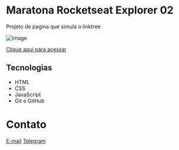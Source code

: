 # Maratona Rocketseat Explorer 02

Projeto de pagina que simula o linktree

![image](https://user-images.githubusercontent.com/102126137/195167065-07f4af88-b0a0-4073-b061-a9c0c0600b2c.png)

[Clique aqui para acessar](https://efojunior25.github.io/maratona-explorer-02/)
## Tecnologias

- HTML
- CSS
- JavaScript
- Git e GitHub

# Contato 

[E-mail](mailto:efojunio25@gmail.com)
[Telegram](https://t.me/MrXun1m)

